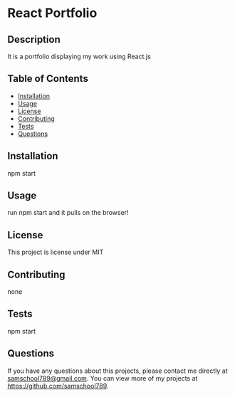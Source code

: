 # React Portfolio
 
  
  ## Description 
  It is a portfolio displaying my work using React.js
  ## Table of Contents
  * [Installation](#installation)
  * [Usage](#usage)
  * [License](#license)
  * [Contributing](#contributing)
  * [Tests](#tests)
  * [Questions](#questions)
  
  ## Installation 
  npm start
  ## Usage 
  run npm start and it pulls on the browser!
  ## License 
  This project is license under MIT
  ## Contributing 
  none
  ## Tests
  npm start
  ## Questions
  If you have any questions about this projects, please contact me directly at samschool789@gmail.com. You can view more of my projects at https://github.com/samschool789.
